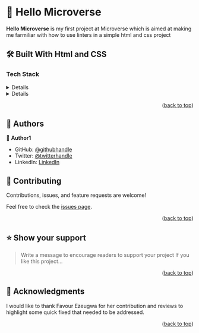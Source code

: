 
# 📖 Hello Microverse <a name="about-project"></a>

**Hello Microverse** is my first project at Microverse which is aimed at making me farmiliar with how to use linters in a simple html and css project

## 🛠 Built With <a name="built-with"> Html and CSS</a>

### Tech Stack <a name="tech-stack"></a>

<details>
  <ul>
    <li>Webhint</li>
  </ul>
</details>

<details>
  <ul>
    <li>Stylein</li>
  </ul>
</details>



<p align="right">(<a href="#readme-top">back to top</a>)</p>

## 👥 Authors <a name="authors"></a>

👤 **Author1**

- GitHub: [@githubhandle](https://github.com/AyoMoses1)
- Twitter: [@twitterhandle](https://twitter.com/Ayo_Moses1)
- LinkedIn: [LinkedIn](https://www.linkedin.com/in/ayo-moses-493946184/)


<!-- CONTRIBUTING -->

## 🤝 Contributing <a name="contributing"></a>

Contributions, issues, and feature requests are welcome!

Feel free to check the [issues page](../../issues/).

<p align="right">(<a href="#readme-top">back to top</a>)</p>

<!-- SUPPORT -->

## ⭐️ Show your support <a name="support"></a>

> Write a message to encourage readers to support your project
If you like this project...

<p align="right">(<a href="#readme-top">back to top</a>)</p>

<!-- ACKNOWLEDGEMENTS -->

## 🙏 Acknowledgments <a name="acknowledgements"></a>

I would like to thank Favour Ezeugwa for her contribution and reviews to highlight some quick fixed that needed to be addressed. 

<p align="right">(<a href="#readme-top">back to top</a>)</p>

